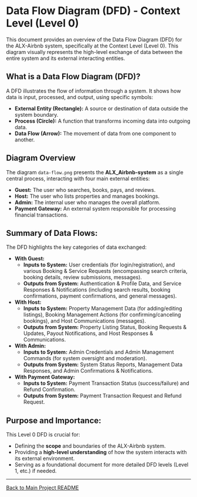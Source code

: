 # Data Flow Diagram (DFD) - Context Level (Level 0)

This document provides an overview of the Data Flow Diagram (DFD) for the ALX-Airbnb system, specifically at the Context Level (Level 0). This diagram visually represents the high-level exchange of data between the entire system and its external interacting entities.

## What is a Data Flow Diagram (DFD)?

A DFD illustrates the flow of information through a system. It shows how data is input, processed, and output, using specific symbols:
-   **External Entity (Rectangle):** A source or destination of data outside the system boundary.
-   **Process (Circle):** A function that transforms incoming data into outgoing data.
-   **Data Flow (Arrow):** The movement of data from one component to another.

## Diagram Overview

The diagram `data-flow.png` presents the **ALX_Airbnb-system** as a single central process, interacting with four main external entities:

-   **Guest:** The user who searches, books, pays, and reviews.
-   **Host:** The user who lists properties and manages bookings.
-   **Admin:** The internal user who manages the overall platform.
-   **Payment Gateway:** An external system responsible for processing financial transactions.

## Summary of Data Flows:

The DFD highlights the key categories of data exchanged:

-   **With Guest:**
    -   **Inputs to System:** User credentials (for login/registration), and various Booking & Service Requests (encompassing search criteria, booking details, review submissions, messages).
    -   **Outputs from System:** Authentication & Profile Data, and Service Responses & Notifications (including search results, booking confirmations, payment confirmations, and general messages).
-   **With Host:**
    -   **Inputs to System:** Property Management Data (for adding/editing listings), Booking Management Actions (for confirming/canceling bookings), and Host Communications (messages).
    -   **Outputs from System:** Property Listing Status, Booking Requests & Updates, Payout Notifications, and Host Responses & Communications.
-   **With Admin:**
    -   **Inputs to System:** Admin Credentials and Admin Management Commands (for system oversight and moderation).
    -   **Outputs from System:** System Status Reports, Management Data Responses, and Admin Confirmations & Notifications.
-   **With Payment Gateway:**
    -   **Inputs to System:** Payment Transaction Status (success/failure) and Refund Confirmation.
    -   **Outputs from System:** Payment Transaction Request and Refund Request.

## Purpose and Importance:

This Level 0 DFD is crucial for:
-   Defining the **scope** and boundaries of the ALX-Airbnb system.
-   Providing a **high-level understanding** of how the system interacts with its external environment.
-   Serving as a foundational document for more detailed DFD levels (Level 1, etc.) if needed.

---
[Back to Main Project README](../README.md)
